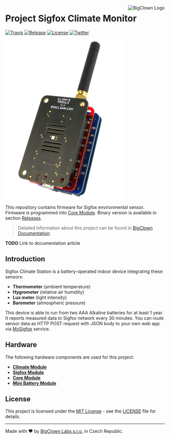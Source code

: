 <a href="https://www.bigclown.com"><img src="https://s3.eu-central-1.amazonaws.com/bigclown/gh-readme-logo.png" alt="BigClown Logo" align="right"></a>

# Project Sigfox Climate Monitor

[![Travis](https://img.shields.io/travis/bigclownlabs/bcp-sigfox-climate-station/master.svg)](https://travis-ci.org/bigclownlabs/bcp-sigfox-climate-station)
[![Release](https://img.shields.io/github/release/bigclownlabs/bcp-sigfox-climate-station.svg)](https://github.com/bigclownlabs/bcp-sigfox-climate-station/releases)
[![License](https://img.shields.io/github/license/bigclownlabs/bcp-sigfox-climate-station.svg)](https://github.com/bigclownlabs/bcp-sigfox-climate-station/blob/master/LICENSE)
[![Twitter](https://img.shields.io/twitter/follow/BigClownLabs.svg?style=social&label=Follow)](https://twitter.com/BigClownLabs)

![Image of Sigfox Climate Monitor assembly](doc/sigfox-climate-monitor.png)

This repository contains firmware for Sigfox environmental sensor.
Firmware is programmed into [Core Module](https://shop.bigclown.com/products/core-module).
Binary version is available in section [Releases](https://github.com/bigclownlabs/bcp-sigfox-climate-station/releases).

> Detailed information about this project can be found in [BigClown Documentation](https://doc.bigclown.com).

**TODO** Link to documentation article

## Introduction

Sigfox Climate Station is a battery-operated indoor device integrating these sensors:

* **Thermometer** (ambient temperature)
* **Hygrometer** (relative air humidity)
* **Lux meter** (light intensity)
* **Barometer** (atmospheric pressure)

This device is able to run from two AAA Alkaline batteries for at least 1 year.
It reports measured data to Sigfox network every 30 minutes.
You can route sensor data as HTTP POST request with JSON body to your own web app via [MySigfox](https://www.mysigfox.com) service.

## Hardware

The following hardware components are used for this project:

* **[Climate Module](https://shop.bigclown.com/products/climate-module)**
* **[Sigfox Module](https://shop.bigclown.com/products/sigfox-module)**
* **[Core Module](https://shop.bigclown.com/products/core-module)**
* **[Mini Battery Module](https://shop.bigclown.com/products/mini-battery-module)**

## License

This project is licensed under the [MIT License](https://opensource.org/licenses/MIT/) - see the [LICENSE](LICENSE) file for details.

---

Made with ❤  by [BigClown Labs s.r.o.](https://www.bigclown.com) in Czech Republic.

